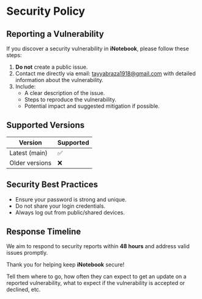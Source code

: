 # Security Policy

## Reporting a Vulnerability

If you discover a security vulnerability in **iNotebook**, please follow these steps:

1. **Do not** create a public issue.
2. Contact me directly via email: <tayyabraza1918@gmail.com> with detailed information about the vulnerability.
3. Include:
   - A clear description of the issue.
   - Steps to reproduce the vulnerability.
   - Potential impact and suggested mitigation if possible.

## Supported Versions

| Version       | Supported          |
| ------------- | ------------------ |
| Latest (main) | :white_check_mark: |
| Older versions| :x:                |

## Security Best Practices

- Ensure your password is strong and unique.
- Do not share your login credentials.
- Always log out from public/shared devices.

## Response Timeline

We aim to respond to security reports within **48 hours** and address valid issues promptly.

Thank you for helping keep **iNotebook** secure!

Tell them where to go, how often they can expect to get an update on a
reported vulnerability, what to expect if the vulnerability is accepted or
declined, etc.
